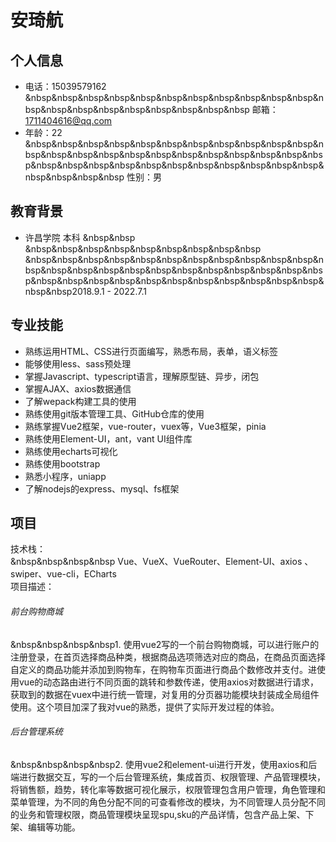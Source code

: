 # 安琦航

## 个人信息

- 电话：15039579162     &nbsp&nbsp&nbsp&nbsp&nbsp&nbsp&nbsp&nbsp&nbsp&nbsp&nbsp&nbsp&nbsp&nbsp&nbsp&nbsp&nbsp&nbsp&nbsp&nbsp  邮箱：1711404616@qq.com
- 年龄：22                  &nbsp&nbsp&nbsp&nbsp&nbsp&nbsp&nbsp&nbsp&nbsp&nbsp&nbsp&nbsp&nbsp&nbsp&nbsp&nbsp&nbsp&nbsp&nbsp&nbsp&nbsp&nbsp&nbsp&nbsp&nbsp&nbsp&nbsp&nbsp&nbsp&nbsp&nbsp&nbsp&nbsp&nbsp&nbsp&nbsp&nbsp&nbsp  性别：男

## 教育背景

- 许昌学院    本科      &nbsp&nbsp &nbsp&nbsp&nbsp&nbsp&nbsp&nbsp&nbsp&nbsp&nbsp &nbsp&nbsp&nbsp&nbsp&nbsp&nbsp&nbsp&nbsp&nbsp&nbsp&nbsp&nbsp&nbsp&nbsp&nbsp&nbsp&nbsp&nbsp&nbsp&nbsp&nbsp&nbsp&nbsp&nbsp&nbsp&nbsp&nbsp&nbsp&nbsp&nbsp&nbsp&nbsp&nbsp&nbsp&nbsp&nbsp2018.9.1 - 2022.7.1

## 专业技能

- 熟练运用HTML、CSS进行页面编写，熟悉布局，表单，语义标签
- 能够使用less、sass预处理
- 掌握Javascript、typescript语言，理解原型链、异步，闭包
- 掌握AJAX、axios数据通信
- 了解wepack构建工具的使用
- 熟练使用git版本管理工具、GitHub仓库的使用
- 熟练掌握Vue2框架，vue-router，vuex等，Vue3框架，pinia
- 熟练使用Element-UI，ant，vant UI组件库
- 熟练使用echarts可视化
- 熟练使用bootstrap
- 熟悉小程序，uniapp
- 了解nodejs的express、mysql、fs框架

## 项目

技术栈：<br/>
&nbsp&nbsp&nbsp&nbsp Vue、VueX、VueRouter、Element-UI、axios 、swiper、vue-cli，ECharts<br/>
项目描述：<br/>

###### 前台购物商城

&nbsp&nbsp&nbsp&nbsp1. 使用vue2写的一个前台购物商城，可以进行账户的注册登录，在首页选择商品种类，根据商品选项筛选对应的商品，在商品页面选择自定义的商品功能并添加到购物车，在购物车页面进行商品个数修改并支付。进使用vue的动态路由进行不同页面的跳转和参数传递，使用axios对数据进行请求，获取到的数据在vuex中进行统一管理，对复用的分页器功能模块封装成全局组件使用。这个项目加深了我对vue的熟悉，提供了实际开发过程的体验。


###### 后台管理系统

&nbsp&nbsp&nbsp&nbsp2. 使用vue2和element-ui进行开发，使用axios和后端进行数据交互，写的一个后台管理系统，集成首页、权限管理、产品管理模块，将销售额，趋势，转化率等数据可视化展示，权限管理包含用户管理，角色管理和菜单管理，为不同的角色分配不同的可查看修改的模块，为不同管理人员分配不同的业务和管理权限，商品管理模块呈现spu,sku的产品详情，包含产品上架、下架、编辑等功能。